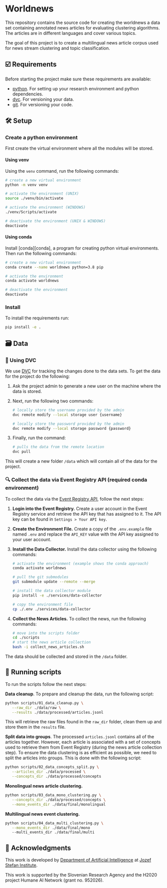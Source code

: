 # Worldnews

This repository contains the source code for creating the worldnews a data set
containing annotated news articles for evaluating clustering algorithms. The
articles are in different languages and cover various topics.

The goal of this project is to create a multilingual news article corpus used
for news stream clustering and topic classification.

## ☑️ Requirements

Before starting the project make sure these requirements are available:

- [python]. For setting up your research environment and python dependencies.
- [dvc]. For versioning your data.
- [git]. For versioning your code.

## 🛠️ Setup

### Create a python environment

First create the virtual environment where all the modules will be stored.

#### Using venv

Using the `venv` command, run the following commands:

```bash
# create a new virtual environment
python -m venv venv

# activate the environment (UNIX)
source ./venv/bin/activate

# activate the environment (WINDOWS)
./venv/Scripts/activate

# deactivate the environment (UNIX & WINDOWS)
deactivate
```

#### Using conda

Install [conda][conda], a program for creating python virtual environments. Then run the following commands:

```bash
# create a new virtual environment
conda create --name worldnews python=3.8 pip

# activate the environment
conda activate worldnews

# deactivate the environment
deactivate
```

### Install

To install the requirements run:

```bash
pip install -e .
```

## 🗃️ Data

### 🦉 Using DVC

We use [DVC][dvc] for tracking the changes done to the data sets.
To get the data for the project do the following:

1. Ask the project admin to generate a new user on the machine where the data
   is stored.

2. Next, run the following two commands:

   ```bash
   # locally store the username provided by the admin
   dvc remote modify --local storage user {username}

   # locally store the password provided by the admin
   dvc remote modify --local storage password {password}
   ```

3. Finally, run the command:

   ```bash
   # pulls the data from the remote location
   dvc pull
   ```

This will create a new folder `/data` which will contain all of the data
for the project.

### 🔍️ Collect the data via Event Registry API (required conda environment)

To collect the data via the [Event Registry API], follow the next steps:

1. **Login into the Event Registry.** Create a user account in the Event Registry
   service and retrieve the API key that has assigned to it. The API key can be
   found in `Settings > Your API key`.

2. **Create the Environment File.** Create a copy of the `.env.example` file
   named `.env` and replace the `API_KEY` value with the API key assigned to
   your user account.

3. **Install the Data Collector.** Install the data collector using the
   following commands:

   ```bash
   # activate the environment (example shows the conda approach)
   conda activate worldnews

   # pull the git submodules
   git submodule update --remote --merge

   # install the data collector module
   pip install -e ./services/data-collector

   # copy the environment file
   cp ./.env ./services/data-collector
   ```

4. **Collect the News Articles.** To collect the news, run the following commands:

   ```bash
   # move into the scripts folder
   cd ./scripts
   # start the news article collection
   bash -i collect_news_articles.sh
   ```

The data should be collected and stored in the `/data` folder.

## 🚀 Running scripts

To run the scripts follow the next steps:

**Data cleanup**. To prepare and cleanup the data, run the following script:

```bash
python scripts/01_data_cleanup.py \
   --raw_dir ./data/raw \
   --results ./data/processed/articles.jsonl
```
This will retrieve the raw files found in the `raw_dir` folder, clean them up and store them in the `results` file.


**Split data into groups**. The processed `articles.jsonl` contains all of the articles together. However, each article is associated with a set of concepts used to retrieve them from Event Registry (during the news article collection step). To ensure the data clustering is as efficient as possible, we need to split the articles into groups. This is done with the following script:

```bash
python scripts/02_data_concepts_split.py \
   --articles_dir ./data/processed \
   --concepts_dir ./data/processed/concepts
```

**Monolingual news article clustering.**

```bash
python scripts/03_data_mono_clustering.py \
   --concepts_dir ./data/processed/concepts \
   --mono_events_dir ./data/final/monolingual
```

**Multilingual news event clustering.**

```bash
python scripts/04_data_multi_clustering.py \
   --mono_events_dir ./data/final/mono
   --multi_events_dir ./data/final/multi
```



## 📣 Acknowledgments

This work is developed by [Department of Artificial Intelligence][ailab] at [Jozef Stefan Institute][ijs].

This work is supported by the Slovenian Research Agency and the H2020 project
Humane AI Network (grant no. 952026).


[python]: https://www.python.org/
[git]: https://git-scm.com/
[dvc]: https://dvc.org/
[Event Registry API]: https://eventregistry.org/

[ailab]: http://ailab.ijs.si/
[ijs]: https://www.ijs.si/